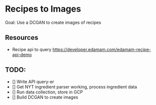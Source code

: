 # Recipes to Images
Goal: Use a DCGAN to create images of recipes

## Resources
- Recipe api to query https://developer.edamam.com/edamam-recipe-api-demo

## TODO:
- [] Write API query-er
- [] Get NYT ingredient parser working, process ingredient data
- [] Run data collection, store in GCP
- [] Build DCGAN to create images
